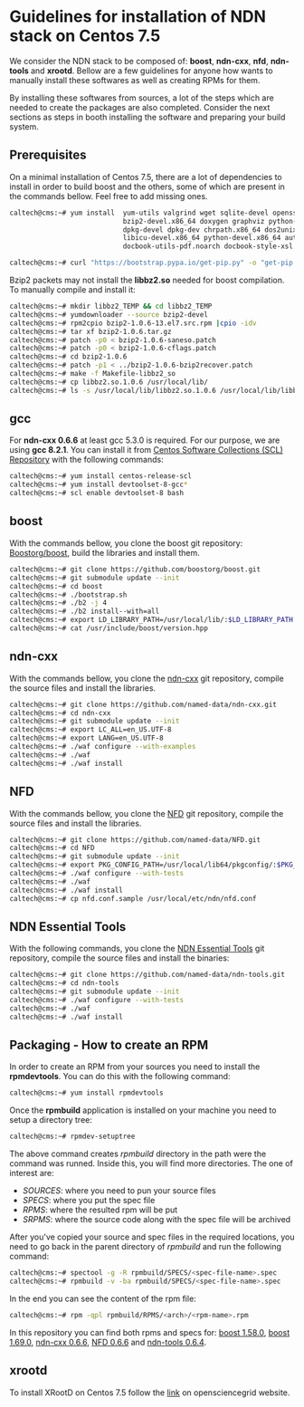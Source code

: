 # Guidelines for installation of NDN stack on Centos 7.5

We consider the NDN stack to be composed of: **boost**, **ndn-cxx**, **nfd**, **ndn-tools** and **xrootd**. Bellow are a few guidelines for anyone how wants to manually install these softwares as well as creating RPMs for them.

By installing these softwares from sources, a lot of the steps which are needed to create the packages are also completed. Consider the next sections as steps in booth installing the software and preparing your build system.

## Prerequisites

On a minimal installation of Centos 7.5, there are a lot of dependencies to install in order to build boost and the others, some of which are present in the commands bellow. Feel free to add missing ones.

```bash
caltech@cms:~# yum install  yum-utils valgrind wget sqlite-devel openssl-devel.x86_64 libtranslit-icu.x86_64 \
                            bzip2-devel.x86_64 doxygen graphviz python-sphinx libpcap-devel.x86_64 psmisc \
                            dpkg-devel dpkg-dev chrpath.x86_64 dos2unix.x86_64 expat-devel.x86_64 \
                            libicu-devel.x86_64 python-devel.x86_64 autoconf213.noarch docbook-utils.noarch \
                            docbook-utils-pdf.noarch docbook-style-xsl.noarch texlive-latex.noarch

caltech@cms:~# curl "https://bootstrap.pypa.io/get-pip.py" -o "get-pip.py" && chmod a+x get-pip.py && ./get-pip.py
```

Bzip2 packets may not install the **libbz2.so** needed for boost compilation. To manually compile and install it:

```bash
caltech@cms:~# mkdir libbz2_TEMP && cd libbz2_TEMP
caltech@cms:~# yumdownloader --source bzip2-devel
caltech@cms:~# rpm2cpio bzip2-1.0.6-13.el7.src.rpm |cpio -idv
caltech@cms:~# tar xf bzip2-1.0.6.tar.gz
caltech@cms:~# patch -p0 < bzip2-1.0.6-saneso.patch
caltech@cms:~# patch -p0 < bzip2-1.0.6-cflags.patch
caltech@cms:~# cd bzip2-1.0.6
caltech@cms:~# patch -p1 < ../bzip2-1.0.6-bzip2recover.patch
caltech@cms:~# make -f Makefile-libbz2_so
caltech@cms:~# cp libbz2.so.1.0.6 /usr/local/lib/
caltech@cms:~# ls -s /usr/local/lib/libbz2.so.1.0.6 /usr/local/lib/libbz2.so
```

## gcc

For **ndn-cxx 0.6.6** at least gcc 5.3.0 is required. For our purpose, we are using **gcc 8.2.1**. You can install it from [Centos Software Collections (SCL) Repository](https://wiki.centos.org/AdditionalResources/Repositories/SCL) with the following commands:

```bash
caltech@cms:~# yum install centos-release-scl
caltech@cms:~# yum install devtoolset-8-gcc*
caltech@cms:~# scl enable devtoolset-8 bash
```

## boost

With the commands bellow, you clone the boost git repository: [Boostorg/boost](https://github.com/boostorg/boost), build the libraries and install them.

```bash
caltech@cms:~# git clone https://github.com/boostorg/boost.git
caltech@cms:~# git submodule update --init
caltech@cms:~# cd boost
caltech@cms:~# ./bootstrap.sh
caltech@cms:~# ./b2 -j 4
caltech@cms:~# ./b2 install--with=all
caltech@cms:~# export LD_LIBRARY_PATH=/usr/local/lib/:$LD_LIBRARY_PATH
caltech@cms:~# cat /usr/include/boost/version.hpp
```

## ndn-cxx

With the commands bellow, you clone the [ndn-cxx](https://github.com/named-data/ndn-cxx) git repository, compile the source files and install the libraries.

```bash
caltech@cms:~# git clone https://github.com/named-data/ndn-cxx.git
caltech@cms:~# cd ndn-cxx
caltech@cms:~# git submodule update --init
caltech@cms:~# export LC_ALL=en_US.UTF-8
caltech@cms:~# export LANG=en_US.UTF-8
caltech@cms:~# ./waf configure --with-examples
caltech@cms:~# ./waf
caltech@cms:~# ./waf install
```

## NFD

With the commands bellow, you clone the [NFD](https://github.com/named-data/NFD) git repository, compile the source files and install the libraries.

```bash
caltech@cms:~# git clone https://github.com/named-data/NFD.git
caltech@cms:~# cd NFD
caltech@cms:~# git submodule update --init
caltech@cms:~# export PKG_CONFIG_PATH=/usr/local/lib64/pkgconfig/:$PKG_CONFIG_PATH
caltech@cms:~# ./waf configure --with-tests
caltech@cms:~# ./waf
caltech@cms:~# ./waf install
caltech@cms:~# cp nfd.conf.sample /usr/local/etc/ndn/nfd.conf
```

## NDN Essential Tools

With the following commands, you clone the [NDN Essential Tools](https://github.com/named-data/ndn-tools.git) git repository, compile the source files and install the binaries:

```bash
caltech@cms:~# git clone https://github.com/named-data/ndn-tools.git
caltech@cms:~# cd ndn-tools
caltech@cms:~# git submodule update --init
caltech@cms:~# ./waf configure --with-tests
caltech@cms:~# ./waf
caltech@cms:~# ./waf install
```

## Packaging - How to create an RPM

In order to create an RPM from your sources you need to install the **rpmdevtools**. You can do this with the following command:
```bash
caltech@cms:~# yum install rpmdevtools
```

Once the **rpmbuild** application is installed on your machine you need to setup a directory tree:
```bash
caltech@cms:~# rpmdev-setuptree
```
The above command creates *rpmbuild* directory in the path were the command was runned. Inside this, you will find more directories. The one of interest are:
- *SOURCES*: where you need to pun your source files
- *SPECS*: where you put the spec file
- *RPMS*: where the resulted rpm will be put
- *SRPMS*: where the source code along with the spec file will be archived

After you've copied your source and spec files in the required locations, you need to go back in the parent directory of *rpmbuild* and run the following command:
```bash
caltech@cms:~# spectool -g -R rpmbuild/SPECS/<spec-file-name>.spec
caltech@cms:~# rpmbuild -v -ba rpmbuild/SPECS/<spec-file-name>.spec
```

In the end you can see the content of the rpm file:
```bash
caltech@cms:~# rpm -qpl rpmbuild/RPMS/<arch>/<rpm-name>.rpm
```

In this repository you can find both rpms and specs for: [boost 1.58.0](SPECS/boost-1.58.0.spec), [boost 1.69.0](SPECS/boost-1.69.0.spec), [ndn-cxx 0.6.6](SPECS/libndn-cxx.spec), [NFD 0.6.6](SPECS/nfd.spec) and [ndn-tools 0.6.4](SPECS/ndn-tools.spec).

## xrootd

To install XRootD on Centos 7.5 follow the [link](https://opensciencegrid.org/docs/data/xrootd/install-standalone/) on opensciencegrid website.
